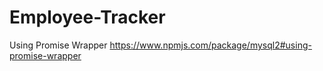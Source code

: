 # Employee-Tracker




Using Promise Wrapper
https://www.npmjs.com/package/mysql2#using-promise-wrapper